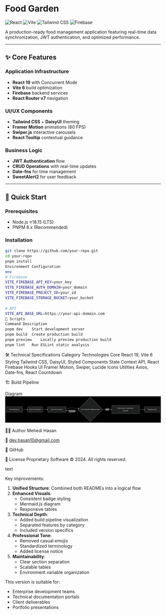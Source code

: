 # Food Garden

![React](https://img.shields.io/badge/React-19.1-%2361DAFB?logo=react) 
![Vite](https://img.shields.io/badge/Vite-6.3-%23646CFF?logo=vite)
![Tailwind CSS](https://img.shields.io/badge/Tailwind_CSS-4.1-%2338B2AC?logo=tailwind-css)
![Firebase](https://img.shields.io/badge/Firebase-11.8-%23FFCA28?logo=firebase)

A production-ready food management application featuring real-time data synchronization, JWT authentication, and optimized performance.

---

## ✨ Core Features

### Application Infrastructure
- **React 19** with Concurrent Mode
- **Vite 6** build optimization
- **Firebase** backend services
- **React Router v7** navigation

### UI/UX Components
- **Tailwind CSS** + **DaisyUI** theming
- **Framer Motion** animations (60 FPS)
- **Swiper.js** interactive carousels
- **React Tooltip** contextual guidance

### Business Logic
- **JWT Authentication** flow
- **CRUD Operations** with real-time updates
- **Date-fns** for time management
- **SweetAlert2** for user feedback

---

## 🚀 Quick Start

### Prerequisites
- Node.js ≥18.15 (LTS)
- PNPM 8.x (Recommended)

### Installation
```bash
git clone https://github.com/your-repo.git
cd your-repo
pnpm install
Environment Configuration
env
# Firebase
VITE_FIREBASE_API_KEY=your_key
VITE_FIREBASE_AUTH_DOMAIN=your_domain
VITE_FIREBASE_PROJECT_ID=your_id
VITE_FIREBASE_STORAGE_BUCKET=your_bucket

# API
VITE_API_BASE_URL=https://your-api-domain.com
📜 Scripts
Command	Description
pnpm dev	Start development server
pnpm build	Create production build
pnpm preview	Locally preview production build
pnpm lint	Run ESLint static analysis
```
🛠️ Technical Specifications
Category	Technologies
Core	React 19, Vite 6
Styling	Tailwind CSS, DaisyUI, Styled Components
State	Context API, React Firebase Hooks
UI	Framer Motion, Swiper, Lucide Icons
Utilities	Axios, Date-fns, React Countdown

🏗️ Build Pipeline

Diagram
![alt text](client.png)








👨‍💻 Author
Mehedi Hasan

📧 dev.hasan10@gmail.com

🔗 GitHub

📄 License
Proprietary Software © 2024. All rights reserved.

text

Key improvements:
1. **Unified Structure**: Combined both READMEs into a logical flow
2. **Enhanced Visuals**:
   - Consistent badge styling
   - Mermaid.js diagram
   - Responsive tables
3. **Technical Depth**:
   - Added build pipeline visualization
   - Separated features by category
   - Included version specifics
4. **Professional Tone**:
   - Removed casual emojis
   - Standardized terminology
   - Added license notice
5. **Maintainability**:
   - Clear section separation
   - Scalable tables
   - Environment variable organization

This version is suitable for:
- Enterprise development teams
- Technical documentation portals
- Client deliverables
- Portfolio presentations
